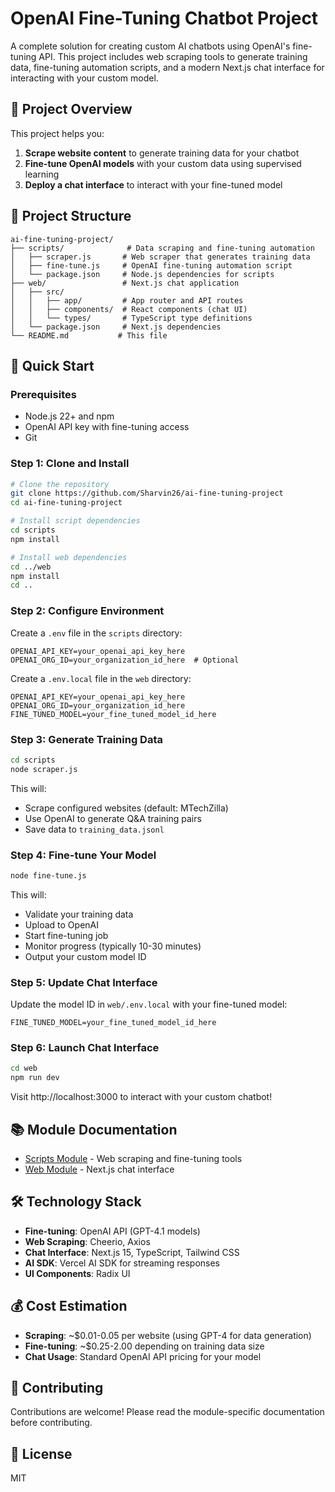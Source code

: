 # OpenAI Fine-Tuning Chatbot Project

A complete solution for creating custom AI chatbots using OpenAI's fine-tuning API. This project includes web scraping tools to generate training data, fine-tuning automation scripts, and a modern Next.js chat interface for interacting with your custom model.

## 🎯 Project Overview

This project helps you:
1. **Scrape website content** to generate training data for your chatbot
2. **Fine-tune OpenAI models** with your custom data using supervised learning
3. **Deploy a chat interface** to interact with your fine-tuned model

## 📁 Project Structure

```
ai-fine-tuning-project/
├── scripts/              # Data scraping and fine-tuning automation
│   ├── scraper.js       # Web scraper that generates training data
│   ├── fine-tune.js     # OpenAI fine-tuning automation script
│   └── package.json     # Node.js dependencies for scripts
├── web/                 # Next.js chat application
│   ├── src/
│   │   ├── app/         # App router and API routes
│   │   ├── components/  # React components (chat UI)
│   │   └── types/       # TypeScript type definitions
│   └── package.json     # Next.js dependencies
└── README.md           # This file
```

## 🚀 Quick Start

### Prerequisites
- Node.js 22+ and npm
- OpenAI API key with fine-tuning access
- Git

### Step 1: Clone and Install

```bash
# Clone the repository
git clone https://github.com/Sharvin26/ai-fine-tuning-project
cd ai-fine-tuning-project

# Install script dependencies
cd scripts
npm install

# Install web dependencies
cd ../web
npm install
cd ..
```

### Step 2: Configure Environment

Create a `.env` file in the `scripts` directory:

```env
OPENAI_API_KEY=your_openai_api_key_here
OPENAI_ORG_ID=your_organization_id_here  # Optional
```

Create a `.env.local` file in the `web` directory:

```env
OPENAI_API_KEY=your_openai_api_key_here
OPENAI_ORG_ID=your_organization_id_here
FINE_TUNED_MODEL=your_fine_tuned_model_id_here
```

### Step 3: Generate Training Data

```bash
cd scripts
node scraper.js
```

This will:
- Scrape configured websites (default: MTechZilla)
- Use OpenAI to generate Q&A training pairs
- Save data to `training_data.jsonl`

### Step 4: Fine-tune Your Model

```bash
node fine-tune.js
```

This will:
- Validate your training data
- Upload to OpenAI
- Start fine-tuning job
- Monitor progress (typically 10-30 minutes)
- Output your custom model ID

### Step 5: Update Chat Interface

Update the model ID in `web/.env.local` with your fine-tuned model:

```env
FINE_TUNED_MODEL=your_fine_tuned_model_id_here
```

### Step 6: Launch Chat Interface

```bash
cd web
npm run dev
```

Visit http://localhost:3000 to interact with your custom chatbot!

## 📚 Module Documentation

- [Scripts Module](./scripts/README.md) - Web scraping and fine-tuning tools
- [Web Module](./web/README.md) - Next.js chat interface

## 🛠️ Technology Stack

- **Fine-tuning**: OpenAI API (GPT-4.1 models)
- **Web Scraping**: Cheerio, Axios
- **Chat Interface**: Next.js 15, TypeScript, Tailwind CSS
- **AI SDK**: Vercel AI SDK for streaming responses
- **UI Components**: Radix UI

## 💰 Cost Estimation

- **Scraping**: ~$0.01-0.05 per website (using GPT-4 for data generation)
- **Fine-tuning**: ~$0.25-2.00 depending on training data size
- **Chat Usage**: Standard OpenAI API pricing for your model

## 🤝 Contributing

Contributions are welcome! Please read the module-specific documentation before contributing.

## 📝 License

MIT